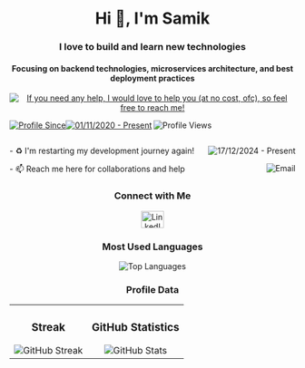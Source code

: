 
  
<h1 align="center" > Hi 👋, I'm Samik </h1>

<h3 align="center" > <strong> I love to build and learn new technologies </strong>   </h3> 
<h4 align="center" > <strong> Focusing on backend technologies, microservices architecture, and best deployment practices </strong>   </h4> 

<div align="center">

<a  href="https://linkedin.com/in/proSamik" >
  <img align ="center" src="https://img.shields.io/badge/If_you_need_any_help,_I_would_love_to_help_you_(at_no_cost,_ofc),_so_feel_free_to_reach_me!-black" alt="If you need any help, I would love to help you (at no cost, ofc), so feel free to reach me!" />
</a>

</div>

<div>

<div style="display: flex; justify-content: flex-start; gap: 4px; align-items: center; margin: 0; width: 100%;">
  <p style="display: flex; margin-right: auto;">
    <a href="https://linkedin.com/in/proSamik"><img src="https://img.shields.io/badge/Profile%20Since-red" alt="Profile Since" /></a><a href="https://linkedin.com/in/proSamik"><img src="https://img.shields.io/badge/01--Nov--2020-grey" alt="01/11/2020 - Present" /></a>
    <a href="https://linkedin.com/in/proSamik"><img align="right" src="https://komarev.com/ghpvc/?username=proSamik&label=Profile%20views&color=2363F7&style=flat" alt="Profile Views" /></a>
  </p>
</div>

<p>
 - ♻️ I'm restarting my development journey again!  
  <a href="https://linkedin.com/in/proSamik">
    <img align="right" src="https://img.shields.io/badge/17--Dec--2024-Present-red" alt="17/12/2024 - Present" />
  </a>
</p>

<p>
 - 📫 Reach me here for collaborations and help  
  <a href="mailto:dev.samikc@gmail.com">
    <img align="right" src="https://img.shields.io/badge/dev.samikc@gmail.com-red" alt="Email" />
  </a>
</p>

</div>

<div align="center">

### Connect with Me
<p>
  <a href="https://linkedin.com/in/proSamik" target="_blank">
    <img src="https://raw.githubusercontent.com/rahuldkjain/github-profile-readme-generator/master/src/images/icons/Social/linked-in-alt.svg" alt="LinkedIn" height="30" width="40" />
  </a>
</p>

</div>

<div align="center">

### Most Used Languages
![Top Languages](https://github-readme-stats.vercel.app/api/top-langs?username=proSamik&theme=react&show_icons=true&locale=en&layout=compact)

</div>

<div align="center">

### Profile Data
<table>
  <tr>
    <td align="center">
      <h3>Streak</h3>
      <img src="https://git-hub-streak-stats.vercel.app?user=prosamik&theme=dark&border_radius=5&mode=weekly" alt="GitHub Streak" />
    </td>
    <td align="center">
      <h3>GitHub Statistics</h3>
      <img src="https://github-readme-stats.vercel.app/api?username=prosamik&theme=dark&show_icons=true&hide_border=false&count_private=true" alt="GitHub Stats" />
    </td>
  </tr>
</table>

</div>

<!-- Trophy Section (Optional, Uncomment to Use)
<div align="center">
  <a href="https://github.com/ryo-ma/github-profile-trophy" title="Go to Source">
    <img width=100% src="https://github-profile-trophy.vercel.app/?username=proSamik&theme=onedark&column=7" alt="GitHub Trophy" />
  </a>
</div>
-->
